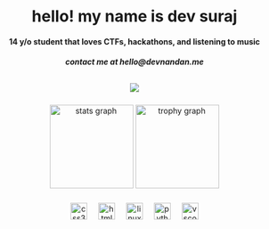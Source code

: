 <div align="center">
<h1>hello! my name is dev suraj</h1>
<h4>14 y/o student that loves CTFs, hackathons, and listening to music</h4>
<h5>contact me at hello@devnandan.me</h5>
</div>

<h2></h2>

###

<div align="center">
  <img src="https://profile-counter.glitch.me/dvsj/count.svg?"  />
</div>

###

<div align="center">
  <img src="https://github-readme-stats.vercel.app/api?username=dvsj&hide_title=false&hide_rank=true&show_icons=true&include_all_commits=true&count_private=true&disable_animations=false&theme=github_dark&locale=en&hide_border=true&custom_title=stats" height="150" alt="stats graph"  />
  <img src="https://github-profile-trophy.vercel.app?username=dvsj&theme=nord&no-bg=true&no-frame=true" height="150" alt="trophy graph"  />
</div>

###

<div align="center">
  <img src="https://cdn.jsdelivr.net/gh/devicons/devicon/icons/css3/css3-original.svg" height="30" alt="css3 logo"  />
  <img width="12" />
  <img src="https://cdn.jsdelivr.net/gh/devicons/devicon/icons/html5/html5-original.svg" height="30" alt="html5 logo"  />
  <img width="12" />
  <img src="https://cdn.jsdelivr.net/gh/devicons/devicon/icons/linux/linux-original.svg" height="30" alt="linux logo"  />
  <img width="12" />
  <img src="https://cdn.jsdelivr.net/gh/devicons/devicon/icons/python/python-original.svg" height="30" alt="python logo"  />
  <img width="12" />
  <img src="https://cdn.jsdelivr.net/gh/devicons/devicon/icons/vscode/vscode-original.svg" height="30" alt="vscode logo"  />
</div>



